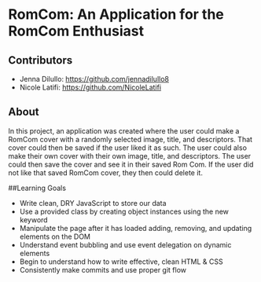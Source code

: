 
# RomCom: An Application for the RomCom Enthusiast


## Contributors

 - Jenna Dilullo: https://github.com/jennadilullo8
 - Nicole Latifi: https://github.com/NicoleLatifi

## About

In this project, an application was created where the user could make a RomCom cover with a randomly selected image, title, and descriptors. That cover could then be saved if the user liked it as such. The user could also make their own cover with their own image, title, and descriptors. The user could then save the cover and see it in their saved Rom Com. If the user did not like that saved RomCom cover, they then could delete it.

##Learning Goals

 - Write clean, DRY JavaScript to store our data
 - Use a provided class by creating object instances using the new keyword
 - Manipulate the page after it has loaded adding, removing, and updating elements on the DOM
 - Understand event bubbling and use event delegation on dynamic elements
 - Begin to understand how to write effective, clean HTML & CSS
 - Consistently make commits and use proper git flow
